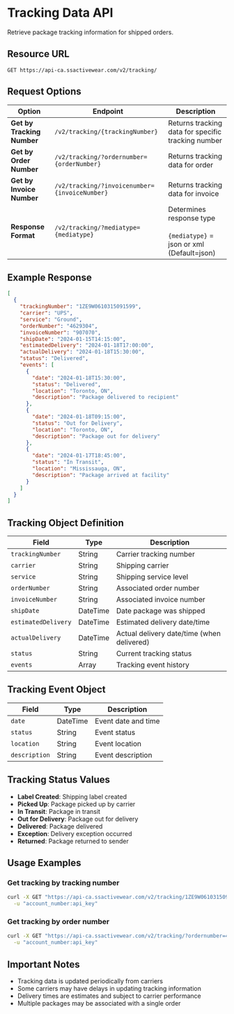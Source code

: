# Tracking Data API

Retrieve package tracking information for shipped orders.

## Resource URL

```
GET https://api-ca.ssactivewear.com/v2/tracking/
```

## Request Options

| Option | Endpoint | Description |
|--------|----------|-------------|
| **Get by Tracking Number** | `/v2/tracking/{trackingNumber}` | Returns tracking data for specific tracking number |
| **Get by Order Number** | `/v2/tracking/?ordernumber={orderNumber}` | Returns tracking data for order |
| **Get by Invoice Number** | `/v2/tracking/?invoicenumber={invoiceNumber}` | Returns tracking data for invoice |
| **Response Format** | `/v2/tracking/?mediatype={mediatype}` | Determines response type<br><br>`{mediatype}` = json or xml (Default=json) |

## Example Response

```json
[
  {
    "trackingNumber": "1ZE9W0610315091599",
    "carrier": "UPS",
    "service": "Ground",
    "orderNumber": "4629304",
    "invoiceNumber": "907070",
    "shipDate": "2024-01-15T14:15:00",
    "estimatedDelivery": "2024-01-18T17:00:00",
    "actualDelivery": "2024-01-18T15:30:00",
    "status": "Delivered",
    "events": [
      {
        "date": "2024-01-18T15:30:00",
        "status": "Delivered",
        "location": "Toronto, ON",
        "description": "Package delivered to recipient"
      },
      {
        "date": "2024-01-18T09:15:00",
        "status": "Out for Delivery",
        "location": "Toronto, ON",
        "description": "Package out for delivery"
      },
      {
        "date": "2024-01-17T18:45:00",
        "status": "In Transit",
        "location": "Mississauga, ON",
        "description": "Package arrived at facility"
      }
    ]
  }
]
```

## Tracking Object Definition

| Field | Type | Description |
|-------|------|-------------|
| `trackingNumber` | String | Carrier tracking number |
| `carrier` | String | Shipping carrier |
| `service` | String | Shipping service level |
| `orderNumber` | String | Associated order number |
| `invoiceNumber` | String | Associated invoice number |
| `shipDate` | DateTime | Date package was shipped |
| `estimatedDelivery` | DateTime | Estimated delivery date/time |
| `actualDelivery` | DateTime | Actual delivery date/time (when delivered) |
| `status` | String | Current tracking status |
| `events` | Array | Tracking event history |

## Tracking Event Object

| Field | Type | Description |
|-------|------|-------------|
| `date` | DateTime | Event date and time |
| `status` | String | Event status |
| `location` | String | Event location |
| `description` | String | Event description |

## Tracking Status Values

- **Label Created**: Shipping label created
- **Picked Up**: Package picked up by carrier
- **In Transit**: Package in transit
- **Out for Delivery**: Package out for delivery
- **Delivered**: Package delivered
- **Exception**: Delivery exception occurred
- **Returned**: Package returned to sender

## Usage Examples

### Get tracking by tracking number
```bash
curl -X GET "https://api-ca.ssactivewear.com/v2/tracking/1ZE9W0610315091599" \
  -u "account_number:api_key"
```

### Get tracking by order number
```bash
curl -X GET "https://api-ca.ssactivewear.com/v2/tracking/?ordernumber=4629304" \
  -u "account_number:api_key"
```

## Important Notes

- Tracking data is updated periodically from carriers
- Some carriers may have delays in updating tracking information
- Delivery times are estimates and subject to carrier performance
- Multiple packages may be associated with a single order
